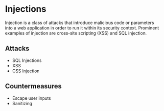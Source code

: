 # Injections

Injection is a class of attacks that introduce malicious code or parameters into a web application in order to run it within its security context. Prominent examples of injection are cross-site scripting (XSS) and SQL injection.

## Attacks

- SQL Injections
- XSS
- CSS Injection

## Countermeasures

- Escape user inputs
- Sanitizing
